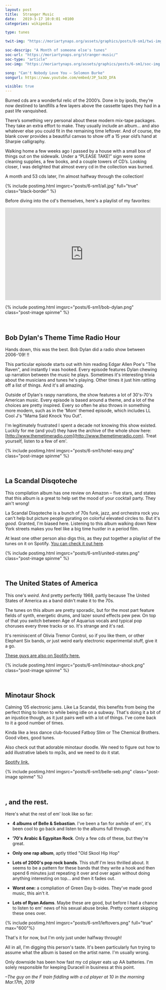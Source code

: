 ```yaml
---
layout: post
title:  Stranger Music
date:   2019-3-17 10:0:01 +0100
categories: wikipedia

type: tunes

twit-img: "https://moriartynaps.org/assets/graphics/posts/8-sm1/twi-img.png"

soc-descrip: "A Month of someone else's tunes"
soc-url: "https://moriartynaps.org/stranger-music/"
soc-type: "article"
soc-img: "https://moriartynaps.org/assets/graphics/posts/6-sm1/soc-img.jpg"

song: "Can't Nobody Love You – Solomon Burke"
songurl: https://www.youtube.com/embed/JP_5a3D_DFA

visible: true
---
```


Burned cds are a wonderful relic of the 2000’s. Done in by ipods, they’re now destined to landfills a few layers above the cassette tapes they had in a past life vanquished.

There’s something very personal about these modern mix-tape packages. They take an extra effort to make. They usually include an album... and also whatever else you could fit in the remaining time leftover. And of course, the blank cover provides a beautiful canvas to show off a 15 year old’s hand at Sharpie calligraphy.

Walking home a few weeks ago I passed by a house with a small box of things out on the sidewalk. Under a “PLEASE TAKE!” sign were some cleaning supplies, a few books, and a couple towers of CD’s. Looking closer, I was delighted that almost every cd in the collection was burned.

A month and 53 cds later, I’m almost halfway through the collection!

{% include postimg.html imgsrc="posts/6-sm1/all.jpg" full="true" class="black-border" %}

Before diving into the cd's themselves, here's a playlist of my favorites:

<iframe src="https://open.spotify.com/embed/user/eatincake/playlist/3RnDeEYBPK12SwAmkcbRdf" width="100%" height="300px" frameborder="0" allowtransparency="true" class="spotif"></iframe>

{% include postimg.html imgsrc="posts/6-sm1/bob-dylan.png" class="post-image spinme" %}

<br>

## Bob Dylan's Theme Time Radio Hour

Hands down, this was the best. Bob Dylan did a radio show between 2006-’09! !!

This particular episode starts out with him reading Edgar Allen Poe's "The Raven", and instantly I was hooked. Every episode features Dylan chewing up narration between the music he plays. Sometimes it's interesting trivia about the musicians and tunes he's playing. Other times it just him rattling off a list of things. And it's all amazing.

Outside of Dylan's raspy narrations, the show features a lot of 30's-70's American music. Every episode is based around a theme, and a lot of the choices are pretty inspired. Every so often he also throws in something more modern, such as in the 'Mom' themed episode, which includes LL Cool J's "Mama Said Knock You Out".

I'm legitimately frustrated I spent a decade not knowing this show existed. Luckily for me (and you!) they have the archive of the whole show here: [http://www.themetimeradio.com](http://www.themetimeradio.com). Treat yourself, listen to a few of em'. 

{% include postimg.html imgsrc="posts/6-sm1/hotel-easy.png" class="post-image spinme" %}

<br>

## La Scandal Disqoteche

This compilation album has one review on Amazon – five stars, and states that this album is a great to help set the mood of your cocktail party. They ain't wrong!

La Scandal Disqoteche is a bunch of 70s funk, jazz, and orchestra rock you can't help but picture people gyrating on colorful elevated circles to. But it's _good._ Granted, I'm biased here. Listening to this album walking down New York streets makes you feel like a big time hustler in a period film.

At least one other person also digs this, as they put together a playlist of the tunes on it on Spotify. <a href="https://open.spotify.com/user/groovyfamily/playlist/26o3X8NvHurOMxK0Sw2Ogg?si=sAYfw6ICRtOjkzfEVVhGZg" target="_blank">You can check it out here</a>.

{% include postimg.html imgsrc="posts/6-sm1/united-states.png" class="post-image spinme" %}

<br>

## The United States of America

This one's _weird_. And pretty perfectly 1968, partly because The United States of America as a band didn't make it to the 70s.

The tunes on this album are pretty sporadic, but for the most part feature fields of synth, energetic drums, and lazer sound effects pew pew. On top of that you switch between Age of Aquarius vocals and typical pop choruses every three tracks or so. It's strange and it's rad.

It's reminiscent of Olivia Tremor Control, so if you like them, or other Elephant Six bands, _or_ just weird early electronic experimental stuff, give it a go.

<a href="https://open.spotify.com/album/328gsq5mObioXj2TcD8AED?si=4y_nQcSiQ2ubqM1YVf4tEA" target="_blank">These guys are also on Spotify here.</a>

{% include postimg.html imgsrc="posts/6-sm1/minotaur-shock.png" class="post-image spinme" %}

<br>

## Minotaur Shock

Calming ’05 electronic jams. Like La Scandal, this benefits from being the perfect thing to listen to while being idle on a subway. That's doing it a bit of an injustice though, as it just pairs well with a lot of things. I've come back to it a good number of times.

Kinda like a less dance club-focused Fatboy Slim or The Chemical Brothers. Good vibes, good tunes.

Also check out that adorable minotaur doodle. We need to figure out how to add illustrative labels to mp3s, and we need to do it stat.

<a href="https://open.spotify.com/album/51YMhBQOs92pNzRJsy0gaC?si=TyhUp4g1QNKlnwEGl9vFWQ
" target="_blank">Spotify link.</a>

{% include postimg.html imgsrc="posts/6-sm1/belle-seb.png" class="post-image spinme" %}

<br>

## , and the rest.

Here's what the rest of em' look like so far:

+ **4 albums of Belle & Sebastian**. I've been a fan for awhile of em', it's been cool to go back and listen to the albums full through.

+ **’70's Arabic & Egypitan Rock**. Only a few cds of these, but they're great.

+ **Only one rap album**, aptly titled "Old Skool Hip Hop"

+ **Lots of 2000's pop rock bands**. This stuff I'm less thrilled about. It seems to be a pattern for these bands that they write a hook and then spend 6 minutes just repeating it over and over again without doing anything interesting on top... and then it fades out.

+ **Worst one:** a compliation of Green Day b-sides. They've made good music, this ain't it.

+ **Lots of Ryan Adams**. Maybe these are good, but before I had a chance to listen to em' news of his sexual abuse broke. Pretty content skipping these ones over.


{% include postimg.html imgsrc="posts/6-sm1/leftovers.png" full="true" max="600"%}

That's it for now, but I'm only just under halfway through!

All in all, I'm digging this person's taste. It's been particularly fun trying to assume what the album is based on the artist name. I'm usually wrong.

Only downside has been how fast my cd player eats up AA batteries. I'm solely responsible for keeping Duracell in business at this point.

<i>–The guy on the F train fiddling with a cd player at 10 in the morning<br>
<span class="post-date">Mar.17th, 2019</span></i>

<br>
<br>
